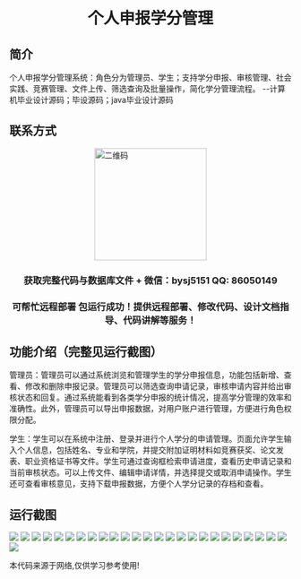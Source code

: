 <p><h1 align="center">个人申报学分管理</h1></p>

## 简介
个人申报学分管理系统：角色分为管理员、学生；支持学分申报、审核管理、社会实践、竞赛管理、文件上传、筛选查询及批量操作，简化学分管理流程。    --计算机毕业设计源码；毕设源码；java毕业设计源码


## 联系方式
<img src="https://bs-1329754181.cos.ap-shanghai.myqcloud.com/wx.jpg" alt="二维码" style="display: block; margin: 0 auto;" width="200px">
<p><h3 align="center">获取完整代码与数据库文件 + 微信：bysj5151 QQ: 86050149</h3></p>
<p><h3 align="center">可帮忙远程部署 包运行成功！提供远程部署、修改代码、设计文档指导、代码讲解等服务！</h3></p>

## 功能介绍（完整见运行截图）
管理员：管理员可以通过系统浏览和管理学生的学分申报信息，功能包括新增、查看、修改和删除申报记录。管理员可以筛选查询申请记录，审核申请内容并给出审核状态和回复。通过系统能看到各类学分申报的统计情况，提高学分管理的效率和准确性。此外，管理员可以导出申报数据，对用户账户进行管理，方便进行角色权限分配。

学生：学生可以在系统中注册、登录并进行个人学分的申请管理。页面允许学生输入个人信息，包括姓名、专业和学院，并提交附加证明材料如竞赛获奖、论文发表、职业资格证书等文件。学生可通过查询框检索申请进度，查看历史申请记录和当前审核状态。可以上传文件、编辑申请详情，并选择提交或取消申请操作。学生还可查看审核意见，支持下载申报数据，方便个人学分记录的存档和查看。


## 运行截图
![](https://bs-1329754181.cos.ap-shanghai.myqcloud.com/ssm/personalCreditManagement/img/001.jpg)
![](https://bs-1329754181.cos.ap-shanghai.myqcloud.com/ssm/personalCreditManagement/img/002.jpg)
![](https://bs-1329754181.cos.ap-shanghai.myqcloud.com/ssm/personalCreditManagement/img/003.jpg)
![](https://bs-1329754181.cos.ap-shanghai.myqcloud.com/ssm/personalCreditManagement/img/004.jpg)
![](https://bs-1329754181.cos.ap-shanghai.myqcloud.com/ssm/personalCreditManagement/img/005.jpg)
![](https://bs-1329754181.cos.ap-shanghai.myqcloud.com/ssm/personalCreditManagement/img/006.jpg)
![](https://bs-1329754181.cos.ap-shanghai.myqcloud.com/ssm/personalCreditManagement/img/007.jpg)
![](https://bs-1329754181.cos.ap-shanghai.myqcloud.com/ssm/personalCreditManagement/img/008.jpg)
![](https://bs-1329754181.cos.ap-shanghai.myqcloud.com/ssm/personalCreditManagement/img/009.jpg)
![](https://bs-1329754181.cos.ap-shanghai.myqcloud.com/ssm/personalCreditManagement/img/010.jpg)
![](https://bs-1329754181.cos.ap-shanghai.myqcloud.com/ssm/personalCreditManagement/img/011.jpg)
![](https://bs-1329754181.cos.ap-shanghai.myqcloud.com/ssm/personalCreditManagement/img/012.jpg)
![](https://bs-1329754181.cos.ap-shanghai.myqcloud.com/ssm/personalCreditManagement/img/013.jpg)
![](https://bs-1329754181.cos.ap-shanghai.myqcloud.com/ssm/personalCreditManagement/img/014.jpg)
![](https://bs-1329754181.cos.ap-shanghai.myqcloud.com/ssm/personalCreditManagement/img/015.jpg)
![](https://bs-1329754181.cos.ap-shanghai.myqcloud.com/ssm/personalCreditManagement/img/016.jpg)
![](https://bs-1329754181.cos.ap-shanghai.myqcloud.com/ssm/personalCreditManagement/img/017.jpg)
![](https://bs-1329754181.cos.ap-shanghai.myqcloud.com/ssm/personalCreditManagement/img/018.jpg)
![](https://bs-1329754181.cos.ap-shanghai.myqcloud.com/ssm/personalCreditManagement/img/019.jpg)
![](https://bs-1329754181.cos.ap-shanghai.myqcloud.com/ssm/personalCreditManagement/img/020.jpg)
![](https://bs-1329754181.cos.ap-shanghai.myqcloud.com/ssm/personalCreditManagement/img/021.jpg)
![](https://bs-1329754181.cos.ap-shanghai.myqcloud.com/ssm/personalCreditManagement/img/022.jpg)
![](https://bs-1329754181.cos.ap-shanghai.myqcloud.com/ssm/personalCreditManagement/img/023.jpg)
![](https://bs-1329754181.cos.ap-shanghai.myqcloud.com/ssm/personalCreditManagement/img/024.jpg)
![](https://bs-1329754181.cos.ap-shanghai.myqcloud.com/ssm/personalCreditManagement/img/025.jpg)
![](https://bs-1329754181.cos.ap-shanghai.myqcloud.com/ssm/personalCreditManagement/img/026.jpg)

<p>本代码来源于网络,仅供学习参考使用!</p>
